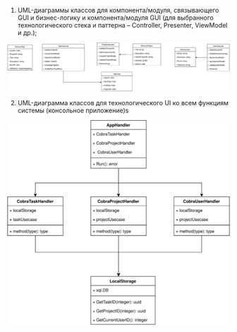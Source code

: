 1. UML-диаграммы классов для компонента/модуля, связывающего GUI и бизнес-логику и компонента/модуля GUI (для выбранного технологического стека и паттерна – Controller, Presenter, ViewModel и др.);

![high-level diagram](files/controllers.svg)

2. UML-диаграмма классов для технологического UI ко всем функциям системы (консольное приложение)s

![high-level diagram](files/techno-ui.svg)
